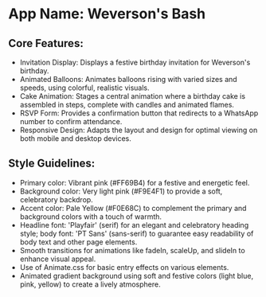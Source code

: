# **App Name**: Weverson's Bash

## Core Features:

- Invitation Display: Displays a festive birthday invitation for Weverson's birthday.
- Animated Balloons: Animates balloons rising with varied sizes and speeds, using colorful, realistic visuals.
- Cake Animation: Stages a central animation where a birthday cake is assembled in steps, complete with candles and animated flames.
- RSVP Form: Provides a confirmation button that redirects to a WhatsApp number to confirm attendance.
- Responsive Design: Adapts the layout and design for optimal viewing on both mobile and desktop devices.

## Style Guidelines:

- Primary color: Vibrant pink (#FF69B4) for a festive and energetic feel.
- Background color: Very light pink (#F9E4F1) to provide a soft, celebratory backdrop.
- Accent color: Pale Yellow (#F0E68C) to complement the primary and background colors with a touch of warmth.
- Headline font: 'Playfair' (serif) for an elegant and celebratory heading style; body font: 'PT Sans' (sans-serif) to guarantee easy readability of body text and other page elements.
- Smooth transitions for animations like fadeIn, scaleUp, and slideIn to enhance visual appeal.
- Use of Animate.css for basic entry effects on various elements.
- Animated gradient background using soft and festive colors (light blue, pink, yellow) to create a lively atmosphere.
